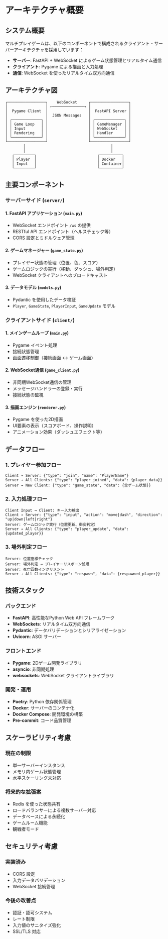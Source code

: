 # アーキテクチャ概要

## システム概要

マルチプレイゲームは、以下のコンポーネントで構成されるクライアント・サーバーアーキテクチャを採用しています：

- **サーバー**: FastAPI + WebSocket によるゲーム状態管理とリアルタイム通信
- **クライアント**: Pygame による描画と入力処理
- **通信**: WebSocket を使ったリアルタイム双方向通信

## アーキテクチャ図

```
┌─────────────────┐    WebSocket     ┌─────────────────┐
│                 │ ←──────────────→ │                 │
│  Pygame Client  │                  │  FastAPI Server │
│                 │  JSON Messages   │                 │
│ ┌─────────────┐ │                  │ ┌─────────────┐ │
│ │ Game Loop   │ │                  │ │ GameManager │ │
│ │ Input       │ │                  │ │ WebSocket   │ │
│ │ Rendering   │ │                  │ │ Handler     │ │
│ └─────────────┘ │                  │ └─────────────┘ │
└─────────────────┘                  └─────────────────┘
        │                                      │
        │                                      │
   ┌─────────┐                           ┌──────────┐
   │ Player  │                           │ Docker   │
   │ Input   │                           │ Container│
   └─────────┘                           └──────────┘
```

## 主要コンポーネント

### サーバーサイド (`server/`)

#### 1. FastAPI アプリケーション (`main.py`)
- WebSocket エンドポイント `/ws` の提供
- RESTful API エンドポイント（ヘルスチェック等）
- CORS 設定とミドルウェア管理

#### 2. ゲームマネージャー (`game_state.py`)
- プレイヤー状態の管理（位置、色、スコア）
- ゲームロジックの実行（移動、ダッシュ、場外判定）
- WebSocket クライアントへのブロードキャスト

#### 3. データモデル (`models.py`)
- Pydantic を使用したデータ検証
- `Player`, `GameState`, `PlayerInput`, `GameUpdate` モデル

### クライアントサイド (`client/`)

#### 1. メインゲームループ (`main.py`)
- Pygame イベント処理
- 接続状態管理
- 画面遷移制御（接続画面 ↔ ゲーム画面）

#### 2. WebSocket通信 (`game_client.py`)
- 非同期WebSocket通信の管理
- メッセージハンドラーの登録・実行
- 接続状態の監視

#### 3. 描画エンジン (`renderer.py`)
- Pygame を使った2D描画
- UI要素の表示（スコアボード、操作説明）
- アニメーション効果（ダッシュエフェクト等）

## データフロー

### 1. プレイヤー参加フロー
```
Client → Server: {"type": "join", "name": "PlayerName"}
Server → All Clients: {"type": "player_joined", "data": {player_data}}
Server → New Client: {"type": "game_state", "data": {全ゲーム状態}}
```

### 2. 入力処理フロー
```
Client Input → Client: キー入力検出
Client → Server: {"type": "input", "action": "move|dash", "direction": "up|down|left|right"}
Server: ゲームロジック実行（位置更新、衝突判定）
Server → All Clients: {"type": "player_update", "data": {updated_player}}
```

### 3. 場外判定フロー
```
Server: 位置座標チェック
Server: 場外判定 → プレイヤーリスポーン処理
Server: 死亡回数インクリメント
Server → All Clients: {"type": "respawn", "data": {respawned_player}}
```

## 技術スタック

### バックエンド
- **FastAPI**: 高性能なPython Web API フレームワーク
- **WebSockets**: リアルタイム双方向通信
- **Pydantic**: データバリデーションとシリアライゼーション
- **Uvicorn**: ASGI サーバー

### フロントエンド
- **Pygame**: 2Dゲーム開発ライブラリ
- **asyncio**: 非同期処理
- **websockets**: WebSocket クライアントライブラリ

### 開発・運用
- **Poetry**: Python 依存関係管理
- **Docker**: サーバーのコンテナ化
- **Docker Compose**: 開発環境の構築
- **Pre-commit**: コード品質管理

## スケーラビリティ考慮

### 現在の制限
- 単一サーバーインスタンス
- メモリ内ゲーム状態管理
- 水平スケーリング未対応

### 将来的な拡張案
- Redis を使った状態共有
- ロードバランサーによる複数サーバー対応
- データベースによる永続化
- ゲームルーム機能
- 観戦者モード

## セキュリティ考慮

### 実装済み
- CORS 設定
- 入力データバリデーション
- WebSocket 接続管理

### 今後の改善点
- 認証・認可システム
- レート制限
- 入力値のサニタイズ強化
- SSL/TLS 対応